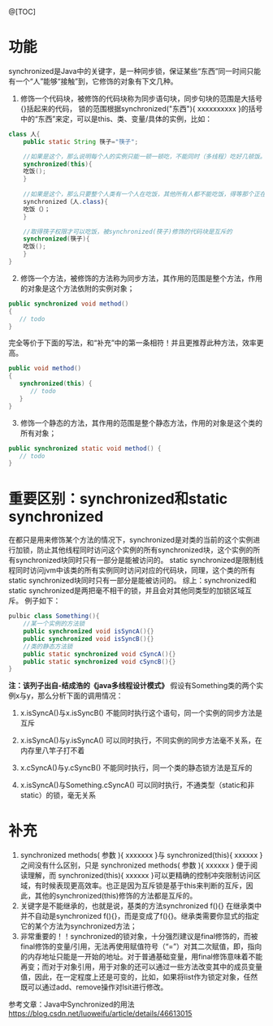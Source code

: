 ﻿@[TOC]
# 功能
synchronized是Java中的关键字，是一种同步锁，保证某些“东西”同一时间只能有一个“人”能够“接触”到，它修饰的对象有下文几种。
1. 修饰一个代码块，被修饰的代码块称为同步语句块，同步句块的范围是大括号{}括起来的代码， 锁的范围根据synchronized("东西"){ xxxxxxxxxx }的括号中的“东西”来定，可以是this、类、变量/具体的实例，比如：
```java
class 人{
	public static String 筷子="筷子";

	//如果是这个，那么说明每个人的实例只能一顿一顿吃，不能同时（多线程）吃好几顿饭。
	synchronized(this){
	吃饭();
	}
	
	//如果是这个，那么只要整个人类有一个人在吃饭，其他所有人都不能吃饭，得等那个正在吃饭的人吃完。
	synchronized（人.class){
	吃饭（）；
	}

	//取得筷子权限才可以吃饭，被synchronized(筷子)修饰的代码块是互斥的
	synchronized(筷子){
	吃饭();
	}
}
```
2. 修饰一个方法，被修饰的方法称为同步方法，其作用的范围是整个方法，作用的对象是这个方法依附的实例对象； 
```java
public synchronized void method()
{
   // todo
}
```
完全等价于下面的写法，和“补充”中的第一条相符！并且更推荐此种方法，效率更高。
```java
public void method()
{
   synchronized(this) {
      // todo
   }
}
```
3. 修饰一个静态的方法，其作用的范围是整个静态方法，作用的对象是这个类的所有对象； 
```java
public synchronized static void method() {
   // todo
}
```
# 重要区别：synchronized和static synchronized
在都只是用来修饰某个方法的情况下，synchronized是对类的当前的这个实例进行加锁，防止其他线程同时访问这个实例的所有synchronized块，这个实例的所有synchronized块同时只有一部分是能被访问的。
static synchronized是限制线程同时访问jvm中该类的所有实例同时访问对应的代码块，同理，这个类的所有static synchronized块同时只有一部分是能被访问的。
综上：synchronized和static synchronized是两把毫不相干的锁，并且会对其他同类型的加锁区域互斥。
例子如下：
```java
pulbic class Something(){ 
	//某一个实例的方法锁
    public synchronized void isSyncA(){}
    public synchronized void isSyncB(){}
 	//类的静态方法锁
    public static synchronized void cSyncA(){}
    public static synchronized void cSyncB(){}
}
```
**注：该列子出自-结成浩的《java多线程设计模式》**
假设有Something类的两个实例x与y，那么分析下面的调用情况：
1. x.isSyncA()与x.isSyncB() 
不能同时执行这个语句，同一个实例的同步方法是互斥

2.  x.isSyncA()与y.isSyncA()
可以同时执行，不同实例的同步方法毫不关系，在内存里八竿子打不着

3. x.cSyncA()与y.cSyncB()
不能同时执行，同一个类的静态锁方法是互斥的

4. x.isSyncA()与Something.cSyncA()
可以同时执行，不通类型（static和非static）的锁，毫无关系

# 补充
1. synchronized methods( 参数 ){ xxxxxxx }与 synchronized(this){ xxxxxx }之间没有什么区别，只是 synchronized methods( 参数 ){ xxxxxx } 便于阅读理解，而 synchronized(this){ xxxxxx }可以更精确的控制冲突限制访问区域，有时候表现更高效率。也正是因为互斥锁是基于this来判断的互斥，因此，其他的synchronized(this)修饰的方法都是互斥的。
2. 关键字是不能继承的，也就是说，基类的方法synchronized f(){} 在继承类中并不自动是synchronized f(){}，而是变成了f(){}。继承类需要你显式的指定它的某个方法为synchronized方法；
3. 非常重要的！！synchronized的锁对象，十分强烈建议是final修饰的，而被final修饰的变量/引用，无法再使用赋值符号（“=”）对其二次赋值，即，指向的内存地址只能是一开始的地址。对于普通基础变量，用final修饰意味着不能再变；而对于对象引用，用于对象的还可以通过一些方法改变其中的成员变量值，因此，在一定程度上还是可变的，比如，如果将list作为锁定对象，任然既可以通过add、remove操作对lsit进行修改。

参考文章：Java中Synchronized的用法 <https://blog.csdn.net/luoweifu/article/details/46613015>
